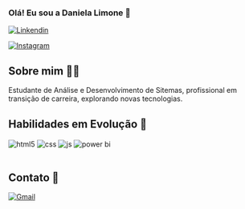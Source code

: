 ### Olá! Eu sou a Daniela Limone 👋

[![Linkendin](https://img.shields.io/badge/LinkedIn-0077B5?style=for-the-badge&logo=linkedin&logoColor=white)](https://www.linkedin.com/in/daniela-limone-87767b256/)

[![Instagram](https://img.shields.io/badge/Instagram-E4405F?style=for-the-badge&logo=instagram&logoColor=white)](https://www.instagram.com/danylimone)


## Sobre mim 👩‍💻
<p>Estudante de Análise e Desenvolvimento de Sitemas, profissional em transição de carreira, explorando novas tecnologias.</p>

## Habilidades em Evolução 🚀

<div style="display: inline_block">
  <img align="center" alt="html5" src="https://icongr.am/devicon/html5-original-wordmark.svg?size=128&color=currentColor" />
  <img align="center" alt="css" src="https://icongr.am/devicon/css3-original-wordmark.svg?size=128&color=currentColor" />
  <img align="center" alt="js" src="https://icongr.am/devicon/javascript-original.svg?size=128&color=currentColor" />
<img align="center" alt="power bi" src="https://github.com/dLimone/dLimone/assets/146998817/7175d912-d8a6-4f21-9712-9c99e4f6a2c3" />
</div><br/>

## Contato 📩
[![Gmail](https://img.shields.io/badge/Gmail-333333?style=for-the-badge&logo=gmail&logoColor=red)](mailto:danylimone@gmail.com)

